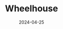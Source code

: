 ---  
layout: startup_page  
title: "Wheelhouse"  
id: "wheelhouse.com"  
permalink: "/wheelhousewheelhouse.com04252024/"  
website: "https://www.wheelhouse.com/"  
funding_round: ""  
funding_amount: ""  
investors: "Alignment Growth"  
about: "Wheelhouse is an independent content and talent platform that unites production companies, marketing, digital, audio, and management arms into a single ecosystem. It produces television and streaming series for major networks and platforms, leveraging its diverse capabilities and partnerships to create and distribute compelling content. The company aims to attract and support top industry talent."  
markets: "Media, Entertainment, Production"  
hq: "New York, New York, United States"  
founded_year: "2018"  
linkedin: "https://www.linkedin.com/company/wheel-house-llc"  
twitter: ""  
instagram: ""  
facebook: ""  
crunchbase: "https://www.crunchbase.com/organization/wheelhouse-3f18?utm_source=linkedin&utm_medium=referral&utm_campaign=linkedin_companies&utm_content=profile_cta_anon&trk=funding_crunchbase"  
pitchbook: "https://pitchbook.com/profiles/company/495606-34"  

date_display: "25-Apr-2024"  
date: "2024-04-25"

# SEO Optimization  
meta_title: "Wheelhouse"  
meta_description: "Wheelhouse, Wheelhouse is an independent content and talent platform that unites production companies, marketing, digital, audio, and management arms into a singl..."  
meta_keywords: "Wheelhouse, Media, Entertainment, Production,  funding"  
canonical_url: "https://startup.projectstartups.com/wheelhousewheelhouse.com04252024/"  
---